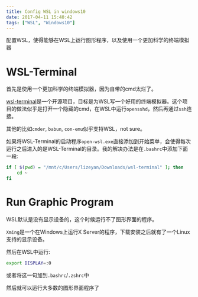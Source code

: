 ```yaml
---
title: Config WSL in windows10
date: 2017-04-11 15:40:42
tags: ["WSL", "Windows10"]
---
```


配置WSL，使得能够在WSL上运行图形程序，以及使用一个更加科学的终端模拟器

<!--more-->

# WSL-Terminal

首先是使用一个更加科学的终端模拟器，因为自带的cmd太烂了。

[wsl-terminal](https://github.com/goreliu/wsl-terminal)是一个开源项目，目标是为WSL写一个好用的终端模拟器。这个项目的做法似乎是打开一个隐藏的cmd，在WSL中运行`opensshd`，然后再通过`ssh`连接。

其他的比如`cmder`, `babun`, `con-emu`似乎支持WSL，not sure。

如果将WSL-Terminal的启动程序`open-wsl.exe`直接添加到开始菜单，会使得每次运行之后进入的是WSL-Terminal的目录。我的解决办法是在`.bashrc`中添加下面一段:

``` bash
if [ $(pwd) = "/mnt/c/Users/lizeyan/Downloads/wsl-terminal" ]; then
    cd ~
fi
```



# Run Graphic Program

WSL默认是没有显示设备的，这个时候运行不了图形界面的程序。

`Xming`是一个在Windows上运行X Server的程序，下载安装之后就有了一个Linux支持的显示设备。

然后在WSL中运行:

``` bash
export DISPLAY=:0
```

或者将这一句加到`.bashrc`/`.zshrc`中

然后就可以运行大多数的图形界面程序了
